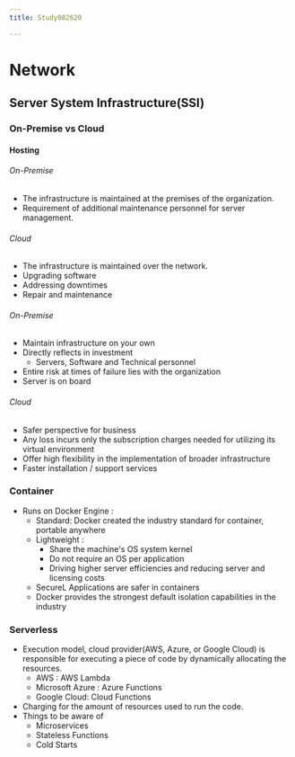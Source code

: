```yaml
---
title: Study082620

---
```


# Network
## Server System Infrastructure(SSI)

### On-Premise vs Cloud 
#### Hosting
###### On-Premise
* The infrastructure is maintained at the premises of the organization. 
* Requirement of additional maintenance personnel for server management.

###### Cloud
* The infrastructure is maintained over the network.
* Upgrading software
* Addressing downtimes
* Repair and maintenance

###### On-Premise
* Maintain infrastructure on your own
* Directly reflects in investment
    * Servers, Software and Technical personnel
* Entire risk at times of failure lies with the organization
* Server is on board

###### Cloud
* Safer perspective for business
* Any loss incurs only the subscription charges needed for utilizing its virtual environment
* Offer high flexibility in the implementation of broader infrastructure
* Faster installation / support services

### Container
* Runs on Docker Engine :
    * Standard: Docker created the industry standard for container, portable anywhere
    * Lightweight : 
        * Share the machine's OS system kernel
        * Do not require an OS per application
        * Driving higher server efficiencies and reducing server and licensing costs
    * SecureL Applications are safer in containers
    * Docker provides the strongest default isolation capabilities in the industry 

### Serverless
* Execution model, cloud provider(AWS, Azure, or Google Cloud) is responsible for executing a piece of code by dynamically allocating the resources.
    * AWS : AWS Lambda
    * Microsoft Azure : Azure Functions
    * Google Cloud: Cloud Functions
* Charging for the amount of resources used to run the code.
* Things to be aware of
    * Microservices
    * Stateless Functions
    * Cold Starts 